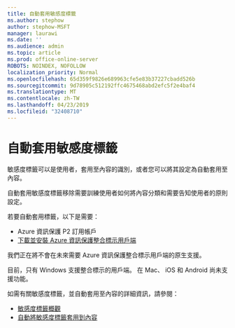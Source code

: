 ```yaml
---
title: 自動套用敏感度標籤
ms.author: stephow
author: stephow-MSFT
manager: laurawi
ms.date: ''
ms.audience: admin
ms.topic: article
ms.prod: office-online-server
ROBOTS: NOINDEX, NOFOLLOW
localization_priority: Normal
ms.openlocfilehash: 65d359f9826e689963cfe5e83b37227cbadd526b
ms.sourcegitcommit: 9d78905c512192ffc4675468abd2efc5f2e4baf4
ms.translationtype: MT
ms.contentlocale: zh-TW
ms.lasthandoff: 04/23/2019
ms.locfileid: "32408710"
---
```

# <a name="auto-apply-sensitivity-labels"></a>自動套用敏感度標籤

敏感度標籤可以是使用者，套用至內容的識別，或者您可以將其設定為自動套用至內容。

自動套用敏感度標籤移除需要訓練使用者如何將內容分類和需要告知使用者的原則設定。

若要自動套用標籤，以下是需要：

- Azure 資訊保護 P2 訂用帳戶
- [下載並安裝 Azure 資訊保護整合標示用戶端](https://docs.microsoft.com/en-us/azure/information-protection/rms-client/install-unifiedlabelingclient-app)

我們正在將不會在未來需要 Azure 資訊保護整合標示用戶端的原生支援。

目前，只有 Windows 支援整合標示的用戶端。  在 Mac、 iOS 和 Android 尚未支援功能。

如需有關敏感度標籤，並自動套用至內容的詳細資訊，請參閱：

- [敏感度標籤概觀](https://docs.microsoft.com/en-us/office365/securitycompliance/sensitivity-labels)
- [自動將敏感度標籤套用到內容](https://docs.microsoft.com/en-us/office365/securitycompliance/apply_sensitivity_label_automatically)